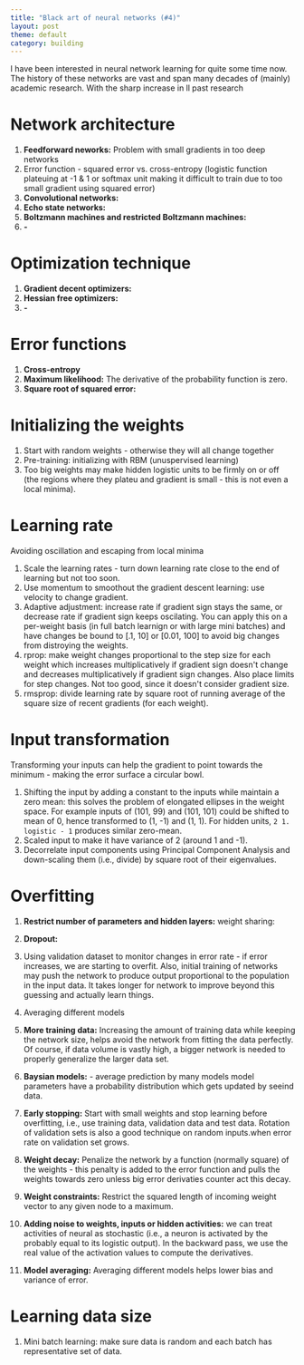 ```yaml
---
title: "Black art of neural networks (#4)"
layout: post
theme: default
category: building
---
```

I have been interested in neural network learning for quite some time now. The history of these networks are vast and span many decades of (mainly) academic research. With the sharp increase in ll past research

# Network architecture
  1. **Feedforward neworks:** Problem with small gradients in too deep networks
  2. Error function - squared error vs. cross-entropy (logistic function
          plateuing at -1 & 1 or softmax unit making it difficult to train due
          to too small gradient using squared error)
  3. **Convolutional networks:** 
  4. **Echo state networks:**
  5. **Boltzmann machines and restricted Boltzmann machines:**
  6. **-**

# Optimization technique
  1. **Gradient decent optimizers:**
  2. **Hessian free optimizers:**
  3. **-**

# Error functions
  1. **Cross-entropy**
  2. **Maximum likelihood:** The derivative of the probability function is
     zero.
  3. **Square root of squared error:**

# Initializing the weights
  1. Start with random weights - otherwise they will all change together
  2. Pre-training: initializing with RBM (unuspervised learning)
  3. Too big weights may make hidden logistic units to be firmly on or off (the
          regions where they plateu and gradient is small - this is not even a
          local minima).

# Learning rate
Avoiding oscillation and escaping from local minima
  1. Scale the learning rates - turn down learning rate close to the end of
  learning but not too soon.
  2. Use momentum to smoothout the gradient descent learning: use velocity to
  change gradient.
  3. Adaptive adjustment: increase rate if gradient sign stays the same, or
  decrease rate if gradient sign keeps oscilating. You can apply this on a
  per-weight basis (in full batch learnign or with large mini batches) and have
  changes be bound to [.1, 10] or [0.01, 100] to avoid big changes from
  distroying the weights.
  4. rprop: make weight changes proportional to the step size for each weight
  which increases multiplicatively if gradient sign doesn't change and
  decreases multiplicatively if gradient sign changes. Also place limits for
  step changes. Not too good, since it doesn't consider gradient size.
  5. rmsprop: divide learning rate by square root of running average of the
     square size of recent gradients (for each weight).

# Input transformation
Transforming your inputs can help the gradient to point towards the minimum -
making the error surface a circular bowl.
  1. Shifting the input by adding a constant to the inputs while maintain a zero
  mean: this solves the problem of elongated ellipses in the weight space. For
  example inputs of (101, 99) and (101, 101) could be shifted to mean of 0,
  hence transformed to (1, -1) and (1, 1). For hidden units, `2 1. logistic - 1`
  produces similar zero-mean.
  2. Scaled input to make it have variance of 2 (around 1 and -1).
  3. Decorrelate input components using Principal Component Analysis and
  down-scaling them (i.e., divide) by square root of their eigenvalues.

# Overfitting
  1. **Restrict number of parameters and hidden layers:** weight sharing:
  2. **Dropout:**
  3. Using validation dataset to monitor changes in error rate - if error
     increases, we are starting to overfit. Also, initial training of networks
     may push the network to produce output proportional to the population in
     the input data. It takes longer for network to improve beyond this
     guessing and actually learn things.
  4. Averaging different models 
  5. **More training data:** Increasing the amount of training data while
     keeping the network size, helps avoid the network from fitting the data
     perfectly. Of course, if data volume is vastly high, a bigger network is
     needed to properly generalize the larger data set.
  6. **Baysian models:** - average prediction by many models
     model parameters have a probability distribution which gets updated by
     seeind data.

  7. **Early stopping:** Start with small weights and stop learning before
     overfitting, i.e., use training data, validation data and test data.
     Rotation of validation sets is also a good technique on random inputs.when
     error rate on validation set grows.
  8. **Weight decay:** Penalize the network by a function (normally square) of
     the weights - this penalty is added to the error function and pulls the
     weights towards zero unless big error derivaties counter act this decay.
  9. **Weight constraints:** Restrict the squared length of incoming weight
     vector to any given node to a maximum.
  10. **Adding noise to weights, inputs or hidden activities:** we can treat
      activities of neural as stochastic (i.e., a neuron is activated by the
              probably equal to its logistic output). In the backward pass, we
      use the real value of the activation values to compute the derivatives.
  11. **Model averaging:** Averaging different models helps lower bias and
      variance of error. 

# Learning data size
  1. Mini batch learning: make sure data is random and each batch has
  representative set of data.
